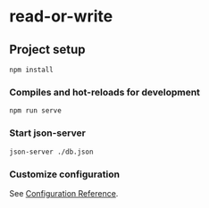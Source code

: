 # read-or-write

## Project setup
```
npm install
```

### Compiles and hot-reloads for development
```
npm run serve
```

### Start json-server

```
json-server ./db.json
```
### Customize configuration
See [Configuration Reference](https://cli.vuejs.org/config/).
